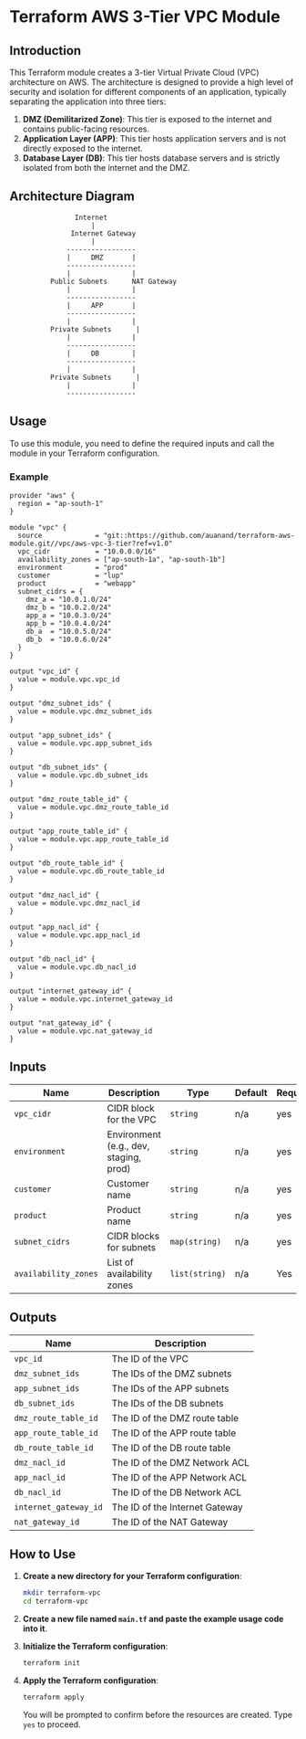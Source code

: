 # Terraform AWS 3-Tier VPC Module

## Introduction

This Terraform module creates a 3-tier Virtual Private Cloud (VPC) architecture on AWS. The architecture is designed to provide a high level of security and isolation for different components of an application, typically separating the application into three tiers:

1. **DMZ (Demilitarized Zone)**: This tier is exposed to the internet and contains public-facing resources.
2. **Application Layer (APP)**: This tier hosts application servers and is not directly exposed to the internet.
3. **Database Layer (DB)**: This tier hosts database servers and is strictly isolated from both the internet and the DMZ.

## Architecture Diagram

```plaintext
                Internet
                    |
               Internet Gateway
                    |
              -----------------
              |     DMZ       |
              -----------------
              |               |
          Public Subnets      NAT Gateway
              |               |
              -----------------
              |     APP       |
              -----------------
              |               |
          Private Subnets      |
              |               |
              -----------------
              |     DB        |
              -----------------
              |               |
          Private Subnets      |
              |               |
              -----------------
```

## Usage

To use this module, you need to define the required inputs and call the module in your Terraform configuration.

### Example

```hcl
provider "aws" {
  region = "ap-south-1"
}

module "vpc" {
  source             = "git::https://github.com/auanand/terraform-aws-module.git//vpc/aws-vpc-3-tier?ref=v1.0"
  vpc_cidr           = "10.0.0.0/16"
  availability_zones = ["ap-south-1a", "ap-south-1b"]
  environment        = "prod"
  customer           = "lup"
  product            = "webapp"
  subnet_cidrs = {
    dmz_a = "10.0.1.0/24"
    dmz_b = "10.0.2.0/24"
    app_a = "10.0.3.0/24"
    app_b = "10.0.4.0/24"
    db_a  = "10.0.5.0/24"
    db_b  = "10.0.6.0/24"
  }
}

output "vpc_id" {
  value = module.vpc.vpc_id
}

output "dmz_subnet_ids" {
  value = module.vpc.dmz_subnet_ids
}

output "app_subnet_ids" {
  value = module.vpc.app_subnet_ids
}

output "db_subnet_ids" {
  value = module.vpc.db_subnet_ids
}

output "dmz_route_table_id" {
  value = module.vpc.dmz_route_table_id
}

output "app_route_table_id" {
  value = module.vpc.app_route_table_id
}

output "db_route_table_id" {
  value = module.vpc.db_route_table_id
}

output "dmz_nacl_id" {
  value = module.vpc.dmz_nacl_id
}

output "app_nacl_id" {
  value = module.vpc.app_nacl_id
}

output "db_nacl_id" {
  value = module.vpc.db_nacl_id
}

output "internet_gateway_id" {
  value = module.vpc.internet_gateway_id
}

output "nat_gateway_id" {
  value = module.vpc.nat_gateway_id
}
```

## Inputs

| Name                  | Description                                              | Type          | Default                | Required |
|-----------------------|----------------------------------------------------------|---------------|------------------------|----------|
| `vpc_cidr`            | CIDR block for the VPC                                   | `string`      | n/a                    | yes      |
| `environment`         | Environment (e.g., dev, staging, prod)                   | `string`      | n/a                    | yes      |
| `customer`            | Customer name                                            | `string`      | n/a                    | yes      |
| `product`             | Product name                                             | `string`      | n/a                    | yes      |
| `subnet_cidrs`        | CIDR blocks for subnets                                  | `map(string)` | n/a                    | yes      |
| `availability_zones`  | List of availability zones                               | `list(string)`| n/a                    | Yes      |

## Outputs

| Name                    | Description                       |
|-------------------------|-----------------------------------|
| `vpc_id`                | The ID of the VPC                 |
| `dmz_subnet_ids`        | The IDs of the DMZ subnets        |
| `app_subnet_ids`        | The IDs of the APP subnets        |
| `db_subnet_ids`         | The IDs of the DB subnets         |
| `dmz_route_table_id`    | The ID of the DMZ route table     |
| `app_route_table_id`    | The ID of the APP route table     |
| `db_route_table_id`     | The ID of the DB route table      |
| `dmz_nacl_id`           | The ID of the DMZ Network ACL     |
| `app_nacl_id`           | The ID of the APP Network ACL     |
| `db_nacl_id`            | The ID of the DB Network ACL      |
| `internet_gateway_id`   | The ID of the Internet Gateway    |
| `nat_gateway_id`        | The ID of the NAT Gateway         |

## How to Use

1. **Create a new directory for your Terraform configuration**:
   ```sh
   mkdir terraform-vpc
   cd terraform-vpc
   ```

2. **Create a new file named `main.tf` and paste the example usage code into it**.

3. **Initialize the Terraform configuration**:
   ```sh
   terraform init
   ```

4. **Apply the Terraform configuration**:
   ```sh
   terraform apply
   ```

   You will be prompted to confirm before the resources are created. Type `yes` to proceed.

